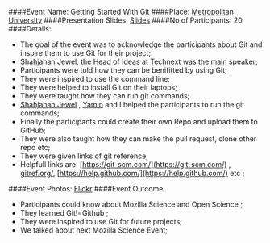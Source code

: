 ####Event Name: Getting Started With Git
####Place: [Metropolitan University](http://metrouni.edu.bd)
####Presentation Slides: [Slides](https://github.com/SOFTowaha/Mozilla-Science-Events/tree/master/Events/Getting%20Started%20With%20Git%20at%20MU/Presentation)
####No of Participants: 20
####Details:

* The goal of the event was to acknowledge the participants about Git and inspire them to use Git for their project;
* [Shahjahan Jewel](https://mozillians.org/en-US/u/cep.jewel/), the Head of Ideas at [Technext](https://github.com/technext) was the main speaker;
* Participants were told how they can be benifitted by using Git;
* They were inspired to use the command line; 
* They were helped to install Git on their laptops;
* They were taught how they can run git commands; 
* [Shahjahan Jewel](https://mozillians.org/en-US/u/cep.jewel/) , [Yamin](https://mozillians.org/en-US/u/mmhyamin/) and I helped the participants to run the git commands; 
* Finally the participants could create their own Repo and upload them to GitHub; 
* They were also taught how they can make the pull request, clone other repo etc;
* They were given links of git reference;
* Helpfull links are: [https://git-scm.com/](https://git-scm.com/) , [gitref.org/](gitref.org/), [https://help.github.com/](https://help.github.com/) etc ;



####Event Photos: [Flickr](https://www.flickr.com/photos/128058159@N03/sets/72157656629658919)
####Event Outcome:

* Participants could know about Mozilla Science and Open Science ;
* They learned Git!=Github ; 
* They were inspired to use Git for future projects; 
* We talked about next Mozilla Science Event;
